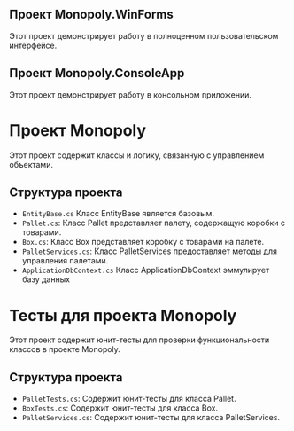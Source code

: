 ## Проект Monopoly.WinForms
Этот проект демонстрирует работу в полноценном пользовательском интерфейсе.

## Проект Monopoly.ConsoleApp
Этот проект демонстрирует работу в консольном приложении.

# Проект Monopoly

Этот проект содержит классы и логику, связанную с управлением объектами.

## Структура проекта

- `EntityBase.cs` Класс EntityBase является базовым.
- `Pallet.cs`: Класс Pallet представляет палету, содержащую коробки с товарами.
- `Box.cs`: Класс Box представляет коробку с товарами на палете.
- `PalletServices.cs`: Класс PalletServices предоставляет методы для управления палетами.
- `ApplicationDbContext.cs` Класс ApplicationDbContext эммулирует базу данных

# Тесты для проекта Monopoly

Этот проект содержит юнит-тесты для проверки функциональности классов в проекте Monopoly.
## Структура проекта

- `PalletTests.cs`: Содержит юнит-тесты для класса Pallet.
- `BoxTests.cs`: Содержит юнит-тесты для класса Box.
- `PalletServices.cs`: Содержит юнит-тесты для класса PalletServices.
